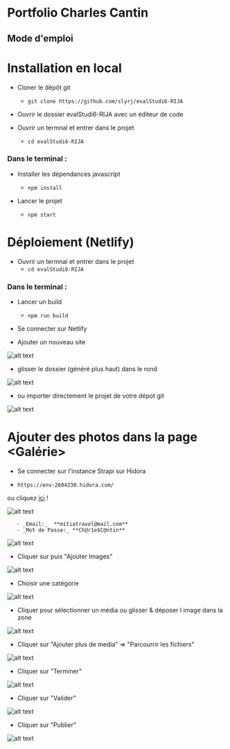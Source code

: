 # Portfolio  Charles Cantin

## Mode d'emploi 

Installation en local
=====================

* Cloner le dépôt git
  * ````git clone https://github.com/slyrj/evalStudi6-RIJA````

* Ouvrir le dossier evalStudi6-RIJA avec un éditeur de code

* Ouvrir un termnal et entrer dans le projet
  * ````cd evalStudi6-RIJA```` 

### Dans le terminal :
 
* Installer les dépendances javascript    
  * ````npm install````

* Lancer le projet
  * ````npm start````



Déploiement (Netlify)
====================
* Ouvrir un termnal et entrer dans le projet
  * ````cd evalStudi6-RIJA```` 

### Dans le terminal :
 
* Lancer un build    
  * ````npm run build````

* Se connecter sur Netlify

* Ajouter un nouveau site

![alt text](https://github.com/Slyrrj/test-code/blob/main/img_md/md1.png)

* glisser le dossier <build> (généré plus haut) dans le rond

![alt text](https://github.com/Slyrrj/test-code/blob/main/img_md/md2.png)
 
* ou importer directement le projet de votre dépot git 

![alt text](https://github.com/Slyrrj/test-code/blob/main/img_md/md3.png)



Ajouter des photos dans la page <Galérie>
==========================================

* Se connecter sur l'instance Strapi sur Hidora 

 * ````https://env-2604330.hidora.com/```` 

ou cliquez [ici](https://env-2604330.hidora.com/admin/auth/login) !

![alt text](https://github.com/Slyrrj/test-code/blob/img_md/md4.png)
	
       - _Email:_  **mitiatravel@mail.com**       
       - _Mot de Passe:_ **Ch@r1e$C@ntin** 

![alt text](https://github.com/Slyrrj/test-code/blob/main/img_md/md5.png)

* Cliquer sur <Images> puis  "Ajouter Images"

![alt text](https://github.com/Slyrrj/test-code/blob/main/img_md/md6.png)

* Choisir une catégorie 

![alt text](https://github.com/Slyrrj/test-code/blob/main/img_md/md7.png)

* Cliquer pour sélectionner un média ou glisser & déposer l image dans la zone

![alt text](https://github.com/Slyrrj/test-code/blob/main/img_md/md8.png)

* Cliquer sur "Ajouter plus de media" => "Parcourrir les fichiers"

![alt text](https://github.com/Slyrrj/test-code/blob/main/img_md/md9.png)

* Cliquer sur  "Terminer" 

![alt text](https://github.com/Slyrrj/test-code/blob/main/img_md/md10.png)

* Cliquer sur "Valider" 

![alt text](https://github.com/Slyrrj/test-code/blob/main/img_md/md11.png)

* Cliquer sur "Publier" 

![alt text](https://github.com/Slyrrj/test-code/blob/main/img_md/md12.png)


















